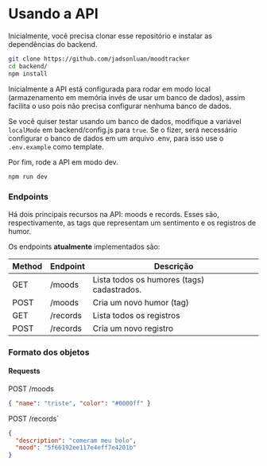 # Usando a API

Inicialmente, você precisa clonar esse repositório e instalar as dependências do backend.

```bash
git clone https://github.com/jadsonluan/moodtracker
cd backend/
npm install
```

Inicialmente a API está configurada para rodar em modo local (armazenamento em memória invés de usar um banco de dados), assim facilita o uso pois não precisa configurar nenhuma banco de dados.

Se você quiser testar usando um banco de dados, modifique a variável `localMode` em backend/config.js para `true`. Se o fizer, será necessário configurar o banco de dados em um arquivo .env, para isso use o `.env.example` como template.

Por fim, rode a API em modo dev.
```bash
npm run dev
```

### Endpoints

Há dois principais recursos na API: moods e records. Esses são, respectivamente, as tags que representam um sentimento e os registros de humor.

Os endpoints **atualmente** implementados são:

| Method | Endpoint | Descrição                                  |
|--------|----------|--------------------------------------------|
| GET    | /moods   | Lista todos os humores (tags) cadastrados. |
| POST   | /moods   | Cria um novo humor (tag)                   |
| GET    | /records | Lista todos os registros                   |
| POST   | /records | Cria um novo registro                      |

### Formato dos objetos

#### Requests

POST /moods

```json
{ "name": "triste", "color": "#0000ff" }
```

POST /records`

```json
{ 
  "description": "comeram meu bolo",
  "mood": "5f66192ee117e4eff7e4201b"
}
```